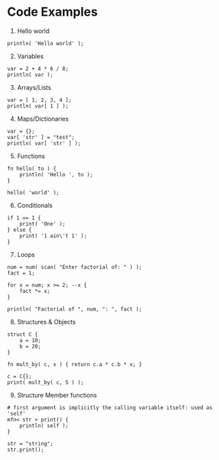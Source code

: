 # Code Examples

1. Hello world

```
println( 'Hello world' );
```

2. Variables

```
var = 2 + 4 * 6 / 8;
println( var );
```

3. Arrays/Lists

```
var = [ 1, 2, 3, 4 ];
println( var[ 1 ] );
```

4. Maps/Dictionaries

```
var = {};
var[ 'str' ] = "test";
println( var[ 'str' ] );
```

5. Functions

```
fn hello( to ) {
	println( 'Hello ', to );
}

hello( 'world' );
```

6. Conditionals

```
if 1 == 1 {
	print( 'One' );
} else {
	print( '1 ain\'t 1' );
}
```

7. Loops

```
num = num( scan( "Enter factorial of: " ) );
fact = 1;

for x = num; x >= 2; --x {
	fact *= x;
}

println( "Factorial of ", num, ": ", fact );
```

8. Structures & Objects

```
struct C {
	a = 10;
	b = 20;
}

fn mult_by( c, x ) { return c.a * c.b * x; }

c = C{};
print( mult_by( c, 5 ) );
```

9. Structure Member functions

```
# first argument is implicitly the calling variable itself: used as 'self'
mfn< str > print() {
	println( self );
}

str = "string";
str.print();
```